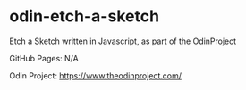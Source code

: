 # odin-etch-a-sketch

Etch a Sketch written in Javascript, as part of the OdinProject

GitHub Pages: N/A

Odin Project: https://www.theodinproject.com/
